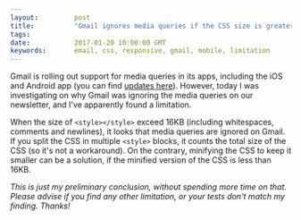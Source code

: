 ```yaml
---
layout:         post
title:          "Gmail ignores media queries if the CSS size is greater than 16KB"
tags:
date:           2017-01-20 10:00:00 GMT
keywords:       email, css, responsive, gmail, mobile, limitation
---
```


Gmail is rolling out support for media queries in its apps, including the iOS and Android app (you can find [updates here](https://litmus.com/blog/gmail-to-support-responsive-email-design)). However, today I was investigating on why Gmail was ignoring the media queries on our newsletter, and I've apparently found a limitation.

When the size of `<style></style>` exceed 16KB (including whitespaces, comments and newlines), it looks that media queries are ignored on Gmail. If you split the CSS in multiple `<style>` blocks, it counts the total size of the CSS (so it's not a workaround). On the contrary, minifying the CSS to keep it smaller can be a solution, if the minified version of the CSS is less than 16KB.

_This is just my preliminary conclusion, without spending more time on that. Please advise if you find any other limitation, or your tests don't match my finding. Thanks!_